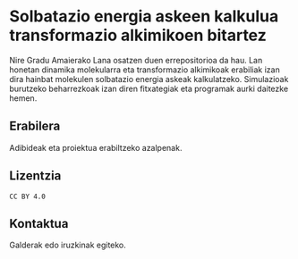 
# Solbatazio energia askeen kalkulua transformazio alkimikoen bitartez

Nire Gradu Amaierako Lana osatzen duen errepositorioa da hau. Lan honetan dinamika molekularra eta transformazio alkimikoak erabiliak izan dira hainbat molekulen solbatazio energia askeak kalkulatzeko. Simulazioak burutzeko beharrezkoak izan diren fitxategiak eta programak aurki daitezke hemen.

## Erabilera

Adibideak eta proiektua erabiltzeko azalpenak.


## Lizentzia

```CC BY 4.0```

## Kontaktua

Galderak edo iruzkinak egiteko.

